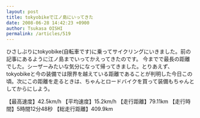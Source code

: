 ```yaml
---
layout: post
title: tokyobikeで江ノ島にいってきた
date: 2008-06-28 14:42:23 +0900
author: Tsukasa OISHI
permalink: /articles/519
---
```


ひさしぶりにtokyobike(自転車です)に乗ってサイクリングにいきました。前の記事にあるように江ノ島までいってかえってきたのです。
今までで最長の距離でした。シーザーみたいな気分になって帰ってきました。とりあえず、tokyobikeと今の装備では限界を越えている距離であることが判明した今日この頃。次にこの距離を走るときは、ちゃんとロードバイクを買って装備もちゃんとしてからにしよう。

【最高速度】42.5km/h
【平均速度】15.2km/h
【走行距離】79.11km
【走行時間】5時間12分48秒
【総走行距離】409.9km

